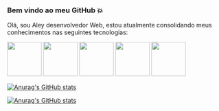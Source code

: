 ### Bem vindo ao meu GitHub :collision:

Olá, sou Aley desenvolvedor Web, estou atualmente consolidando meus conhecimentos nas seguintes tecnologias:

<img src="https://icones.pro/wp-content/uploads/2021/05/icone-html-bleue.png" height="80px"> <img src="https://cdn.freebiesupply.com/logos/thumbs/2x/css3-logo.png" height="80px"> <img src="[https://sujeitoprogramador.com/wp-content/uploads/2021/01/js-icon.png](https://quintagroup.com/cms/js/js-image/javascript-logo.png/@@images/8c64c4b9-4e1c-4c26-9b5e-78d85e3130a9.png)" height="80px"> <img src="https://media.istockphoto.com/id/523183831/pt/vetorial/vector-%C3%ADcone-de-escudo-de-javascript-laranja-isolado-simples-flat-il.jpg?s=612x612&w=0&k=20&c=yFMuqKf8mqcY687knJai0foM91dD_i_TUWBcKi-GUAU=" height="80px">  <img src="https://media.licdn.com/dms/image/D4D12AQGfTvrxExqSVw/article-cover_image-shrink_600_2000/0/1656223115129?e=2147483647&v=beta&t=KiZOqkqPsZfigqaC4GWm49xpn10x6tPomKu3iFRMTMw" height="80px">


[![Anurag's GitHub stats](https://github-readme-stats.vercel.app/api?username=aleylucca)](https://github.com/anuraghazra/github-readme-stats)

[![Anurag's GitHub stats](https://github-readme-stats.vercel.app/api?username=anuraghazra)](https://github.com/anuraghazra/github-readme-stats)
